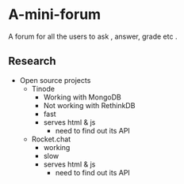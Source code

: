 # A-mini-forum
A forum for all the users to ask , answer, grade etc .

## Research
- Open source projects
    - Tinode
        - Working with MongoDB
        - Not working with RethinkDB
        - fast
        - serves html & js
            - need to find out its API
    - Rocket.chat
        - working
        - slow
        - serves html & js
            - need to find out its API